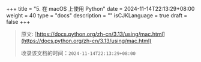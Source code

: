 +++
title = "5. 在 macOS 上使用 Python"
date = 2024-11-14T22:13:29+08:00
weight = 40
type = "docs"
description = ""
isCJKLanguage = true
draft = false
+++

> 原文: [https://docs.python.org/zh-cn/3.13/using/mac.html](https://docs.python.org/zh-cn/3.13/using/mac.html)
>
> 收录该文档的时间：`2024-11-14T22:13:29+08:00`

